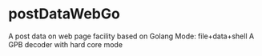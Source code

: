 # postDataWebGo
A post data on web page facility based on Golang
Mode: file+data+shell
A GPB decoder with hard core mode
